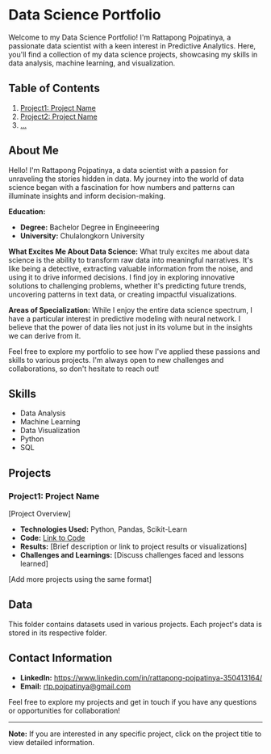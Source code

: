 # Data Science Portfolio

Welcome to my Data Science Portfolio! I'm Rattapong Pojpatinya, 
a passionate data scientist with a keen interest in Predictive Analytics. 
Here, you'll find a collection of my data science projects, showcasing my skills in data analysis, machine learning, and visualization.

## Table of Contents

1. [Project1: Project Name](./Projects/Project1/README.md)
2. [Project2: Project Name](./Projects/Project2/README.md)
3. [...](#)

## About Me

Hello! I'm Rattapong Pojpatinya, a data scientist with a passion for unraveling the stories hidden in data. 
My journey into the world of data science began with a fascination for how numbers and patterns can illuminate insights and inform decision-making.

**Education:**
- **Degree:** Bachelor Degree in Engineeering
- **University:** Chulalongkorn University

**What Excites Me About Data Science:**
What truly excites me about data science is the ability to transform raw data into meaningful narratives. It's like being a detective, extracting valuable information from the noise, and using it to drive informed decisions. I find joy in exploring innovative solutions to challenging problems, whether it's predicting future trends, uncovering patterns in text data, or creating impactful visualizations.

**Areas of Specialization:**
While I enjoy the entire data science spectrum, I have a particular interest in predictive modeling with neural network. I believe that the power of data lies not just in its volume but in the insights we can derive from it.

Feel free to explore my portfolio to see how I've applied these passions and skills to various projects. I'm always open to new challenges and collaborations, so don't hesitate to reach out!

## Skills

- Data Analysis
- Machine Learning
- Data Visualization
- Python
- SQL

## Projects

### Project1: Project Name

[Project Overview]

- **Technologies Used:** Python, Pandas, Scikit-Learn
- **Code:** [Link to Code](./Projects/Project1/code)
- **Results:** [Brief description or link to project results or visualizations]
- **Challenges and Learnings:** [Discuss challenges faced and lessons learned]

[Add more projects using the same format]

## Data

This folder contains datasets used in various projects. Each project's data is stored in its respective folder.

## Contact Information

- **LinkedIn:** https://www.linkedin.com/in/rattapong-pojpatinya-350413164/
- **Email:** rtp.pojpatinya@gmail.com

Feel free to explore my projects and get in touch if you have any questions or opportunities for collaboration!

---

**Note:** If you are interested in any specific project, click on the project title to view detailed information.
